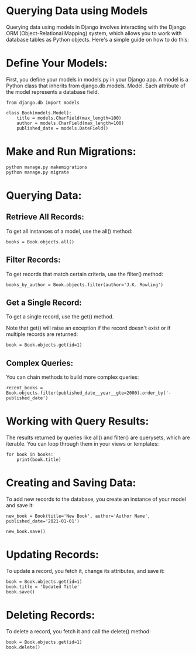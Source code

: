 # Querying Data using Models

Querying data using models in Django involves interacting with the Django ORM (Object-Relational Mapping) system, which allows you to work with database tables as Python objects. Here's a simple guide on how to do this:

# Define Your Models:

First, you define your models in models.py in your Django app. A model is a Python class that inherits from django.db.models. Model. Each attribute of the model represents a database field.

```
from django.db import models

class Book(models.Model):
    title = models.CharField(max_length=100)
    author = models.CharField(max_length=100)
    published_date = models.DateField()
```

# Make and Run Migrations:

```
python manage.py makemigrations
python manage.py migrate
```

# Querying Data:

## Retrieve All Records: 

To get all instances of a model, use the all() method:

```
books = Book.objects.all()
```

## Filter Records: 

To get records that match certain criteria, use the filter() method:

```
books_by_author = Book.objects.filter(author='J.K. Rowling')
```

## Get a Single Record: 

To get a single record, use the get() method. 

Note that get() will raise an exception if the record doesn't exist or if multiple records are returned:

```
book = Book.objects.get(id=1)

```

## Complex Queries: 

You can chain methods to build more complex queries:

```
recent_books = Book.objects.filter(published_date__year__gte=2000).order_by('-published_date')
```

# Working with Query Results:

The results returned by queries like all() and filter() are querysets, which are iterable. You can loop through them in your views or templates:

```
for book in books:
    print(book.title)
```

# Creating and Saving Data:

To add new records to the database, you create an instance of your model and save it:

```
new_book = Book(title='New Book', author='Author Name', published_date='2021-01-01')

new_book.save()
```

# Updating Records:

To update a record, you fetch it, change its attributes, and save it:

```
book = Book.objects.get(id=1)
book.title = 'Updated Title'
book.save()
```

# Deleting Records:

To delete a record, you fetch it and call the delete() method:

```
book = Book.objects.get(id=1)
book.delete()
```
